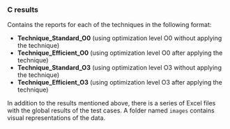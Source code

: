 ### C results

Contains the reports for each of the techniques in the following format:
- **Technique_Standard_O0** (using optimization level O0 without applying the technique)
- **Technique_Efficient_O0** (using optimization level O0 after applying the technique)
- **Technique_Standard_O3** (using optimization level O3 without applying the technique)
- **Technique_Efficient_O3** (using optimization level O3 after applying the technique)

In addition to the results mentioned above, there is a series of Excel files with the global results of the test cases. A folder named `images` contains visual representations of the data.
